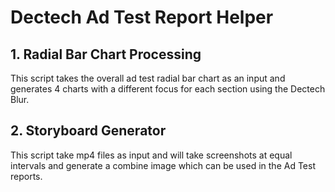# Dectech Ad Test Report Helper

## 1. Radial Bar Chart Processing
This script takes the overall ad test radial bar chart as an input and generates 4 charts with a different focus for each section using the Dectech Blur.

## 2. Storyboard Generator
This script take mp4 files as input and will take screenshots at equal intervals and generate a combine image which can be used in the Ad Test reports.